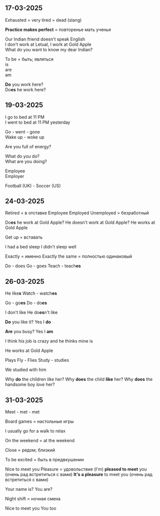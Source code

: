 ## 17-03-2025

Exhausted = very tired = dead (slang)

**Practice makes perfect** = повторенье мать ученья

Our Indian friend doesn't speak English  
I don't work at Letual, I work at Gold Apple  
What do you want to know my dear Indian?  

To be = быть; являться  
	is  
	are  
	am  

**Do** you work here?  
Do**es** he work here?  
## 19-03-2025

I go to bed at 11 PM  
I went to bed at 11 PM yesterday  

Go - went - gone  
Wake up - woke up 

Are you full of energy?

What do you do?  
What are you doing?  

Employee  
Employer  

Football (UK) - Soccer (US)

## 24-03-2025

Retired = в отставке
Employee
	Employed
	Unemployed = безработный

Do**es** he work at Gold Apple?
He doesn't work at Gold Apple?
He works at Gold Apple

Get up = вставать

I had a bed sleep
I didn't sleep well 

Exactly = именно
	Exactly the same = полностью одинаковый

Do - does
Go - goes
Teach - teach**es**

## 26-03-2025

He like**s**
Watch - watch**es**

Go - go**es**
Do - do**es** 

I don't like 
He do**es**n't like

**Do** you like it?
Yes I **do**

**Are** you busy?
Yes I **am**

I think his job is crazy and he thinks mine is

He works at Gold Apple


Plays
Fly - Flies
Study - studies
 
We studied with him

Why **do** the children *like* her?
Why **does** the child **like** her?
Why **does** the handsome boy *love* her?

## 31-03-2025

Meet - met - met 

Board games = настольные игры 

I usually go for a walk to relax

On the weekend = at the weekend

Close = рядом; близкий

To be excited = быть в предвкушении

Nice to meet you
Pleasure = удовольствие
	(I'm) **pleased to meet** you (очень рад встретиться с вами)
	**It's a pleasure** to meet you (очень рад встретиться с вами)

Your name is?
You are?

Night shift = ночная смена

Nice to meet you
	You too
	